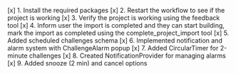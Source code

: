 [x] 1. Install the required packages
[x] 2. Restart the workflow to see if the project is working
[x] 3. Verify the project is working using the feedback tool
[x] 4. Inform user the import is completed and they can start building, mark the import as completed using the complete_project_import tool
[x] 5. Added scheduled challenges schema
[x] 6. Implemented notification and alarm system with ChallengeAlarm popup
[x] 7. Added CircularTimer for 2-minute challenges
[x] 8. Created NotificationProvider for managing alarms
[x] 9. Added snooze (2 min) and cancel options